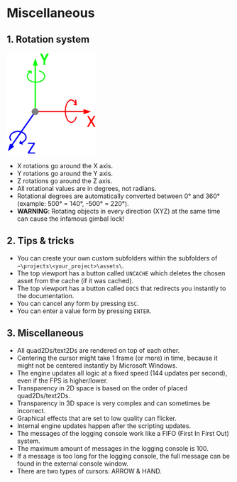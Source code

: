 # Miscellaneous

## 1. Rotation system

<img src="../image/rotation_system.png" width="40%"/>

- X rotations go around the X axis.
- Y rotations go around the Y axis.
- Z rotations go around the Z axis.
- All rotational values are in degrees, not radians.
- Rotational degrees are automatically converted between 0&deg; and 360&deg; (example: 500&deg; = 140&deg;, -500&deg; = 220&deg;).
- **WARNING**: Rotating objects in every direction (XYZ) at the same time can cause the infamous gimbal lock!

## 2. Tips & tricks

- You can create your own custom subfolders within the subfolders of `~\projects\<your_project>\assets\`.
- The top viewport has a button called `UNCACHE` which deletes the chosen asset from the cache (if it was cached).
- The top viewport has a button called `DOCS` that redirects you instantly to the documentation.
- You can cancel any form by pressing `ESC`.
- You can enter a value form by pressing `ENTER`.

## 3. Miscellaneous

- All quad2Ds/text2Ds are rendered on top of each other.
- Centering the cursor might take 1 frame (or more) in time, because it might not be centered instantly by Microsoft Windows.
- The engine updates all logic at a fixed speed (144 updates per second), even if the FPS is higher/lower.
- Transparency in 2D space is based on the order of placed quad2Ds/text2Ds.
- Transparency in 3D space is very complex and can sometimes be incorrect.
- Graphical effects that are set to low quality can flicker.
- Internal engine updates happen after the scripting updates.
- The messages of the logging console work like a FIFO (First In First Out) system.
- The maximum amount of messages in the logging console is 100.
- If a message is too long for the logging console, the full message can be found in the external console window.
- There are two types of cursors: ARROW & HAND.

